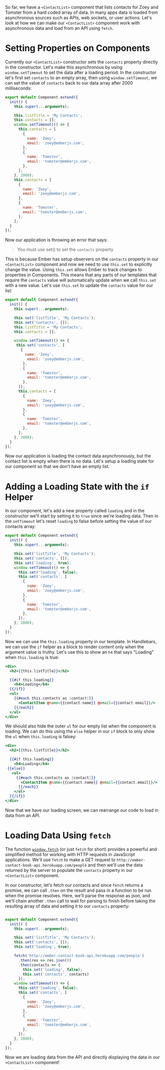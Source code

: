 So far, we have a `<ContactList>` component that lists contacts for Zoey and Tomster from a hard coded array of data.
In many apps data is loaded from asynchronous sources such as APIs, web sockets, or user actions.
Let's look at how we can make our `<ContactList>` component work with asynchronous data and load from an API using `fetch`.

# Setting Properties on Components

Currently our `<ContactList>` constructor sets the `contacts` property directly in the constructor.
Let's make this asynchronous by using `window.setTimeout` to set the data after a loading period.
In the constructor let's first set `contacts` to an empty array, then using `window.setTimeout`,
we can set the value of `contacts` back to our data array after 2000 milliseconds:

```js {data-filename="app/components/contact-list.js" data-diff="+6,+7,+8,+9,+10,+11,+12,+13,+14,+15,+16,+17,+18,-19,-20,-21,-22,-23,-24,-25,-26,-27,-28"}
export default Component.extend({
  init() {
    this.super(...arguments);

    this.listTitle = 'My Contacts';
    this.contacts = [];
    window.setTimeout(() => {
      this.contacts = [
        {
          name: 'Zoey',
          email: 'zoey@emberjs.com',
        },
        {
          name: 'Tomster',
          email: 'tomster@emberjs.com',
        },
      ];
    }, 2000);
    this.contacts = [
      {
        name: 'Zoey',
        email: 'zoey@emberjs.com',
      },
      {
        name: 'Tomster',
        email: 'tomster@emberjs.com',
      },
    ];
  }
});
```

Now our application is throwing an error that says:

> You must use set() to set the `contacts` property

This is because Ember has setup observers on the `contacts` property in our `<ContactList>` component and now we need to use `this.set` to explicitly change the value.
Using `this.set` allows Ember to track changes to properties in Components.
This means that any parts of our templates that require the `contacts` value will automatically update when we call `this.set` with a new value.
Let's use `this.set` to update the `contacts` value for our list:

```js {data-filename="app/components/contact-list.js" data-diff="+5,+6,-7,-8,+11,+12,+13,+14,+15,+16,+17,+18,+19,+20,-21,-22,-23,-24,-25,-26,-27,-28,-29,-30"}
export default Component.extend({
  init() {
    this.super(...arguments);

    this.set('listTitle', 'My Contacts');
    this.set('contacts', []);
    this.listTitle = 'My Contacts';
    this.contacts = [];

    window.setTimeout(() => {
     this.set('contacts', [
       {
         name: 'Zoey',
          email: 'zoey@emberjs.com',
        },
        {
          name: 'Tomster',
          email: 'tomster@emberjs.com',
        },
      ]);
      this.contacts = [
        {
          name: 'Zoey',
          email: 'zoey@emberjs.com',
        },
        {
          name: 'Tomster',
          email: 'tomster@emberjs.com',
        },
      ];
    }, 2000);
  }
});
```

Now our application is loading the contact data asynchronously, but the contact list is empty when there is no data.
Let's setup a loading state for our component so that we don't have an empty list.

# Adding a Loading State with the `if` Helper

In our component, let's add a new property called `loading` and in the constructor we'll start by setting it to `true` since we're loading data.
Then in the `setTimeout` let's reset `loading` to false before setting the value of our contacts array:

```js {data-filename="app/components/contact-list.js" data-diff="+7,+9"}
export default Component.extend({
  init() {
    this.super(...arguments);

    this.set('listTitle', 'My Contacts');
    this.set('contacts', []);
    this.set('loading', true);
    window.setTimeout(() => {
      this.set('loading', false);
      this.set('contacts', [
        {
          name: 'Zoey',
          email: 'zoey@emberjs.com',
        },
        {
          name: 'Tomster',
          email: 'tomster@emberjs.com',
        },
      ]);
    }, 2000);
  }
});
```

Now we can use the `this.loading` property in our template.
In Handlebars, we can use the `if` helper as a block to render content only when the argument value is truthy.
Let's use this to show an `h4` that says "Loading" when `this.loading` is true:

```handlebars {data-filename="app/templates/components/contact-list.hbs" data-diff="+4,+5,+6"}
<div>
  <h2>{{this.listTitle}}</h2>

  {{#if this.loading}}
    <h4>Loading</h4>
  {{/if}}
  <ul>
    {{#each this.contacts as |contact|}}
      <ContactItem @name={{contact.name}} @email={{contact.email}}/>
    {{/each}}
  </ul>
</div>
```

We should also hide the outer `ul` for our empty list when the component is loading.
We can do this using the `else` helper in our `if` block to only show the `ul` when `this.loading` is falsey:

```handlebars {data-filename="app/templates/components/contact-list.hbs" data-diff="+6,+7,+8,+9,+10,+11"}
<div>
  <h2>{{this.listTitle}}</h2>

  {{#if this.loading}}
    <h4>Loading</h4>
 {{else}}
   <ul>
     {{#each this.contacts as |contact|}}
       <ContactItem @name={{contact.name}} @email={{contact.email}}/>
      {{/each}}
    </ul>
  {{/if}}
</div>
```

Now that we have our loading screen, we can rearrange our code to load in data from an API.

# Loading Data Using `fetch`

The function [`window.fetch`](https://developer.mozilla.org/en-US/docs/Web/API/Fetch_API) (or just `fetch` for short) provides a powerful and simplified method for working with HTTP requests in JavaScript applications.
We'll use `fetch` to make a GET request to `http://ember-contact-book-api.herokuapp.com/people` and then we'll use the data returned by the server to populate the `contacts` property in our `<ContactList>` component.

In our constructor, let's fetch our contacts and since `fetch` returns a promise, we can call `.then` on the result and pass in a function to be run when the promise resolves.
Here, we'll parse the response as json, and we'll chain another `.then` call to wait for parsing to finish before taking the resulting array of data and setting it to our `contacts` property:

```js {data-filename="app/components/contact-list.js" data-diff="+9,+10,+11,+12,+13,+14,-15,-16,-17,-18,-19,-20,-21,-22,-23,-24,-25,-26,-27"}

export default Component.extend({
  init() {
    this.super(...arguments);

    this.set('listTitle', 'My Contacts');
    this.set('contacts', []);
    this.set('loading', true);

    fetch('http://ember-contact-book-api.herokuapp.com/people')
      .then(res => res.json())
      .then(contacts => {
        this.set('loading', false);
        this.set('contacts', contacts)
      });
    window.setTimeout(() => {
      this.set('loading', false);
      this.set('contacts', [
        {
          name: 'Zoey',
          email: 'zoey@emberjs.com',
        },
        {
          name: 'Tomster',
          email: 'tomster@emberjs.com',
        },
      ]);
    }, 2000);
  }
});
```

Now we are loading data from the API and directly displaying the data in our `<ContactList>` component!
